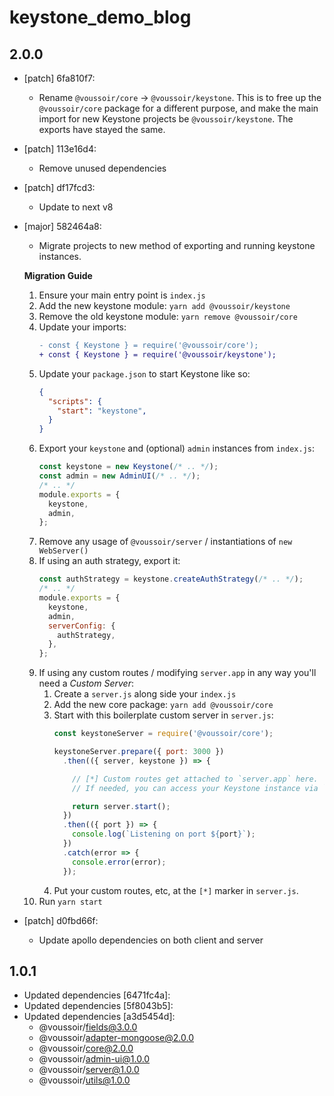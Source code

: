 # keystone_demo_blog

## 2.0.0

- [patch] 6fa810f7:

  - Rename `@voussoir/core` -> `@voussoir/keystone`. This is to free up the
    `@voussoir/core` package for a different purpose, and make the main import for
    new Keystone projects be `@voussoir/keystone`. The exports have stayed the
    same.

- [patch] 113e16d4:

  - Remove unused dependencies

- [patch] df17fcd3:

  - Update to next v8

- [major] 582464a8:

  - Migrate projects to new method of exporting and running keystone instances.

  **Migration Guide**

  <!-- prettier-ignore -->
  1. Ensure your main entry point is `index.js`
  1. Add the new keystone module: `yarn add @voussoir/keystone`
  1. Remove the old keystone module: `yarn remove @voussoir/core`
  1. Update your imports:
      ```diff
      - const { Keystone } = require('@voussoir/core');
      + const { Keystone } = require('@voussoir/keystone');
      ```
  1. Update your `package.json` to start Keystone like so:
      ```json
      {
        "scripts": {
          "start": "keystone",
        }
      }
      ```
  1. Export your `keystone` and (optional) `admin` instances from `index.js`:
      ```javascript
      const keystone = new Keystone(/* .. */);
      const admin = new AdminUI(/* .. */);
      /* .. */
      module.exports = {
        keystone,
        admin,
      };
      ```
  1. Remove any usage of `@voussoir/server` / instantiations of `new WebServer()`
  1. If using an auth strategy, export it:
      ```javascript
      const authStrategy = keystone.createAuthStrategy(/* .. */);
      /* .. */
      module.exports = {
        keystone,
        admin,
        serverConfig: {
          authStrategy,
        },
      };
      ```
  1. If using any custom routes / modifying `server.app` in any way you'll need a
     _Custom Server_:
      1. Create a `server.js` along side your `index.js`
      1. Add the new core package: `yarn add @voussoir/core`
      1. Start with this boilerplate custom server in `server.js`:
          ```javascript
          const keystoneServer = require('@voussoir/core');

          keystoneServer.prepare({ port: 3000 })
            .then(({ server, keystone }) => {

              // [*] Custom routes get attached to `server.app` here.
              // If needed, you can access your Keystone instance via `keystone`.

              return server.start();
            })
            .then(({ port }) => {
              console.log(`Listening on port ${port}`);
            })
            .catch(error => {
              console.error(error);
            });
          ```
      1. Put your custom routes, etc, at the `[*]` marker in `server.js`.
  1. Run `yarn start`

- [patch] d0fbd66f:

  - Update apollo dependencies on both client and server

## 1.0.1

- Updated dependencies [6471fc4a]:
- Updated dependencies [5f8043b5]:
- Updated dependencies [a3d5454d]:
  - @voussoir/fields@3.0.0
  - @voussoir/adapter-mongoose@2.0.0
  - @voussoir/core@2.0.0
  - @voussoir/admin-ui@1.0.0
  - @voussoir/server@1.0.0
  - @voussoir/utils@1.0.0
